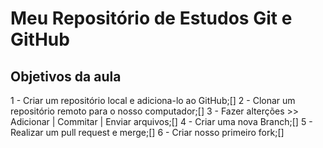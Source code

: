 # Meu Repositório de Estudos Git e GitHub

## Objetivos da aula

1 - Criar um repositório local e adiciona-lo ao GitHub;[]
2 - Clonar um repositório remoto para o nosso computador;[]
3 - Fazer alterções >> Adicionar | Commitar | Enviar arquivos;[]
4 - Criar uma nova Branch;[]
5 - Realizar um pull request e merge;[]
6 - Criar nosso primeiro fork;[]